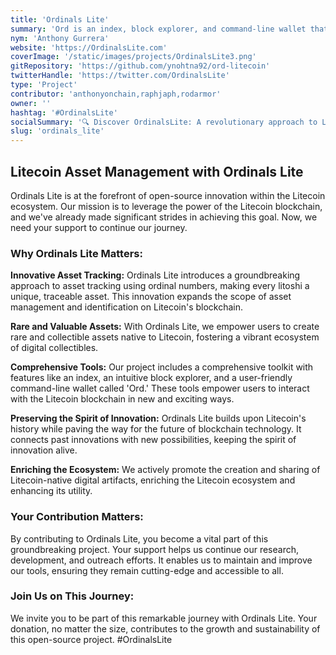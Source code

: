 ```yaml
---
title: 'Ordinals Lite'
summary: 'Ord is an index, block explorer, and command-line wallet that allows a user to store data onto a litoshi. It is experimental software with no warranty. '
nym: 'Anthony Gurrera'
website: 'https://OrdinalsLite.com'
coverImage: '/static/images/projects/OrdinalsLite3.png'
gitRepository: 'https://github.com/ynohtna92/ord-litecoin'
twitterHandle: 'https://twitter.com/OrdinalsLite'
type: 'Project'
contributor: 'anthonyonchain,raphjaph,rodarmor'
owner: ''
hashtag: '#OrdinalsLite'
socialSummary: '🔍 Discover OrdinalsLite: A revolutionary approach to Litecoin asset management! Dive deep with our tools, and join the future of blockchain. 🌐 Support and explore: www.OrdinalsLite.com 🚀'
slug: 'ordinals_lite'
---
```


## Litecoin Asset Management with Ordinals Lite

Ordinals Lite is at the forefront of open-source innovation within the Litecoin ecosystem. Our mission is to leverage the power of the Litecoin blockchain, and we've already made significant strides in achieving this goal. Now, we need your support to continue our journey.

### Why Ordinals Lite Matters:

**Innovative Asset Tracking:** Ordinals Lite introduces a groundbreaking approach to asset tracking using ordinal numbers, making every litoshi a unique, traceable asset. This innovation expands the scope of asset management and identification on Litecoin's blockchain.

**Rare and Valuable Assets:** With Ordinals Lite, we empower users to create rare and collectible assets native to Litecoin, fostering a vibrant ecosystem of digital collectibles.

**Comprehensive Tools:** Our project includes a comprehensive toolkit with features like an index, an intuitive block explorer, and a user-friendly command-line wallet called 'Ord.' These tools empower users to interact with the Litecoin blockchain in new and exciting ways.

**Preserving the Spirit of Innovation:** Ordinals Lite builds upon Litecoin's history while paving the way for the future of blockchain technology. It connects past innovations with new possibilities, keeping the spirit of innovation alive.

**Enriching the Ecosystem:** We actively promote the creation and sharing of Litecoin-native digital artifacts, enriching the Litecoin ecosystem and enhancing its utility.

### Your Contribution Matters:

By contributing to Ordinals Lite, you become a vital part of this groundbreaking project. Your support helps us continue our research, development, and outreach efforts. It enables us to maintain and improve our tools, ensuring they remain cutting-edge and accessible to all.

### Join Us on This Journey:

We invite you to be part of this remarkable journey with Ordinals Lite. Your donation, no matter the size, contributes to the growth and sustainability of this open-source project. #OrdinalsLite

